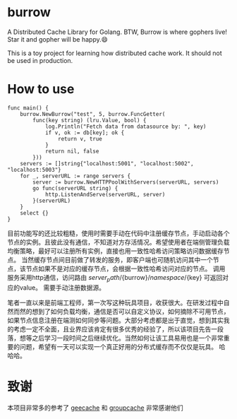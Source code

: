 # burrow
A Distributed Cache Library for Golang. BTW, Burrow is where gophers live! Star it and gopher will be happy.😄

This is a toy project for learning how distributed cache work. It should not be used in production.

# How to use
```
func main() {
	burrow.NewBurrow("test", 5, burrow.FuncGetter(
		func(key string) (lru.Value, bool) {
			log.Println("Fetch data from datasource by: ", key)
			if v, ok := db[key]; ok {
				return v, true
			}
			return nil, false
		}))
	servers := []string{"localhost:5001", "localhost:5002", "localhost:5003"}
	for _, serverURL := range servers {
		server := burrow.NewHTTPPoolWithServers(serverURL, servers)
		go func(serverURL string) {
			http.ListenAndServe(serverURL, server)
		}(serverURL)
	}
	select {}
}
```

目前功能写的还比较粗糙，使用时需要手动在代码中注册缓存节点，手动启动各个节点的实例。且彼此没有通信，不知道对方存活情况。希望使用者在端侧管理负载均衡策略，最好可以注册所有实例，直接也用一致性哈希访问策略访问数据缓存节点。
当然缓存节点间目前做了转发的服务，即客户端也可随机访问其中一个节点，该节点如果不是对应的缓存节点，会根据一致性哈希访问对应的节点。
调用服务采用http通信，访问路由 ${server_path}/${burrow}/${namespace}/${key} 可返回对应的value。
需要手动注册数据源。

笔者一直以来是前端工程师，第一次写这种玩具项目，收获很大。在研发过程中自然而然的想到了如何负载均衡，通信是否可以自定义协议，如何摘除不可用节点，如果节点信息注册在端测如何同步等问题。大部分考虑都是出于直觉，想到其实我的考虑一定不全面，且业界应该肯定有很多优秀的经验了，所以该项目先告一段落，想等之后学习一段时间之后继续优化。当然如何让该工具易用也是一个非常重要的问题，希望有一天可以实现一个真正好用的分布式缓存而不仅仅是玩具。 哈哈哈。

# 致谢
本项目非常多的参考了 [geecache](https://github.com/geektutu/7days-golang/tree/master/gee-cache) 和 [groupcache](https://github.com/golang/groupcache) 非常感谢他们
